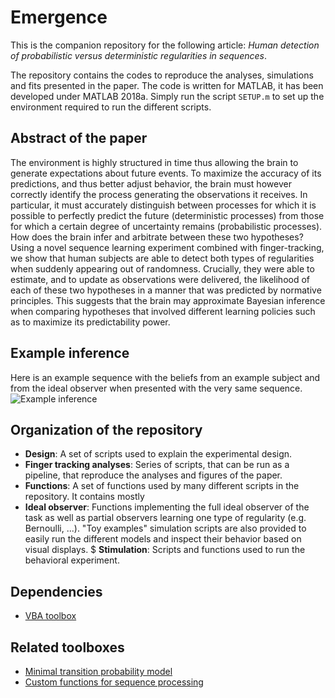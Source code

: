 # Emergence

This is the companion repository for the following article: *Human detection of probabilistic versus deterministic regularities in sequences*.

The repository contains the codes to reproduce the analyses, simulations and fits presented in the paper. The code is written for MATLAB, it has been developed under MATLAB 2018a. Simply run the script ```SETUP.m``` to set up the environment required to run the different scripts.

## Abstract of the paper

The environment is highly structured in time thus allowing the brain to generate expectations about future events. To maximize the accuracy of its predictions, and thus better adjust behavior, the brain must however correctly identify the process generating the observations it receives. In particular, it must accurately distinguish between processes for which it is possible to perfectly predict the future (deterministic processes) from those for which a certain degree of uncertainty remains (probabilistic processes). How does the brain infer and arbitrate between these two hypotheses? Using a novel sequence learning experiment combined with finger-tracking, we show that human subjects are able to detect both types of regularities when suddenly appearing out of randomness. Crucially, they were able to estimate, and to update as observations were delivered, the likelihood of each of these two hypotheses in a manner that was predicted by normative principles. This suggests that the brain may approximate Bayesian inference when comparing hypotheses that involved different learning policies such as to maximize its predictability power.

## Example inference

Here is an example sequence with the beliefs from an example subject and from the ideal observer when presented with the very same sequence.
![Example inference](https://github.com/maheump/Emergence/blob/initialdev/Finger%20tracking%20analyses/figs/F_M.gif)

## Organization of the repository

* **Design**: A set of scripts used to explain the experimental design.
* **Finger tracking analyses**: Series of scripts, that can be run as a pipeline, that reproduce the analyses and figures of the paper.
* **Functions**: A set of functions used by many different scripts in the repository. It contains mostly
* **Ideal observer**: Functions implementing the full ideal observer of the task as well as partial observers learning one type of regularity (e.g. Bernoulli, ...). "Toy examples" simulation scripts are also provided to easily run the different models and inspect their behavior based on visual displays.
$ **Stimulation**: Scripts and functions used to run the behavioral experiment.

## Dependencies

* [VBA toolbox](http://mbb-team.github.io/VBA-toolbox/)

## Related toolboxes

* [Minimal transition probability model](https://github.com/florentmeyniel/MinimalTransitionProbsModel)
* [Custom functions for sequence processing](https://github.com/maheump/matlab/tree/master/sequences)
